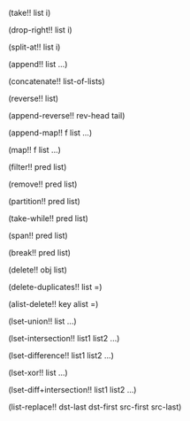 (take!! list i)

(drop-right!! list i)

(split-at!! list i)

(append!! list ...)

(concatenate!! list-of-lists)

(reverse!! list)

(append-reverse!! rev-head tail)

(append-map!! f list ...)

(map!! f list ...)

(filter!! pred list)

(remove!! pred list)

(partition!! pred list)

(take-while!! pred list)

(span!! pred list)

(break!! pred list)

(delete!! obj list)

(delete-duplicates!! list =)

(alist-delete!! key alist =)

(lset-union!! list ...)

(lset-intersection!! list1 list2 ...)

(lset-difference!! list1 list2 ...)

(lset-xor!! list ...)

(lset-diff+intersection!! list1 list2 ...)

(list-replace!! dst-last dst-first src-first src-last)


